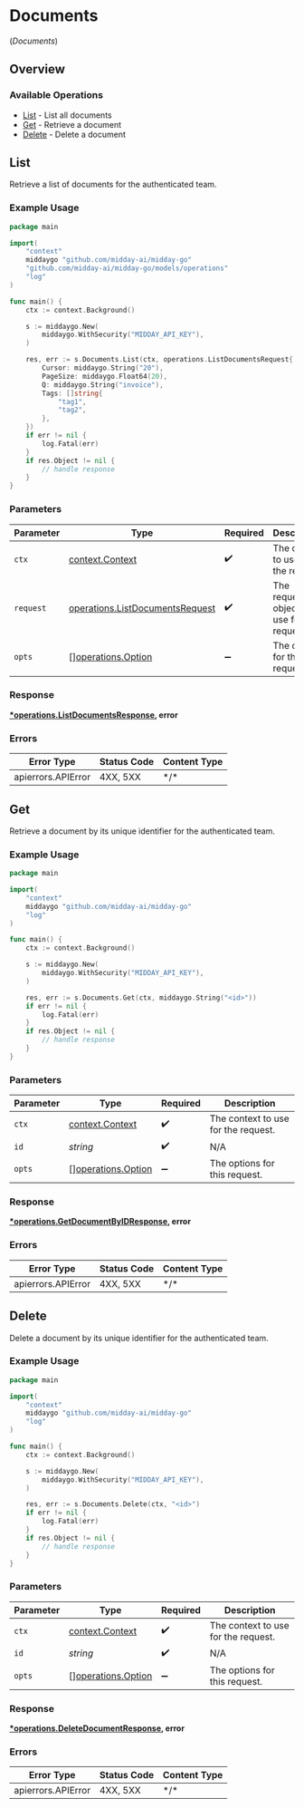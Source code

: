 # Documents
(*Documents*)

## Overview

### Available Operations

* [List](#list) - List all documents
* [Get](#get) - Retrieve a document
* [Delete](#delete) - Delete a document

## List

Retrieve a list of documents for the authenticated team.

### Example Usage

```go
package main

import(
	"context"
	middaygo "github.com/midday-ai/midday-go"
	"github.com/midday-ai/midday-go/models/operations"
	"log"
)

func main() {
    ctx := context.Background()

    s := middaygo.New(
        middaygo.WithSecurity("MIDDAY_API_KEY"),
    )

    res, err := s.Documents.List(ctx, operations.ListDocumentsRequest{
        Cursor: middaygo.String("20"),
        PageSize: middaygo.Float64(20),
        Q: middaygo.String("invoice"),
        Tags: []string{
            "tag1",
            "tag2",
        },
    })
    if err != nil {
        log.Fatal(err)
    }
    if res.Object != nil {
        // handle response
    }
}
```

### Parameters

| Parameter                                                                          | Type                                                                               | Required                                                                           | Description                                                                        |
| ---------------------------------------------------------------------------------- | ---------------------------------------------------------------------------------- | ---------------------------------------------------------------------------------- | ---------------------------------------------------------------------------------- |
| `ctx`                                                                              | [context.Context](https://pkg.go.dev/context#Context)                              | :heavy_check_mark:                                                                 | The context to use for the request.                                                |
| `request`                                                                          | [operations.ListDocumentsRequest](../../models/operations/listdocumentsrequest.md) | :heavy_check_mark:                                                                 | The request object to use for the request.                                         |
| `opts`                                                                             | [][operations.Option](../../models/operations/option.md)                           | :heavy_minus_sign:                                                                 | The options for this request.                                                      |

### Response

**[*operations.ListDocumentsResponse](../../models/operations/listdocumentsresponse.md), error**

### Errors

| Error Type         | Status Code        | Content Type       |
| ------------------ | ------------------ | ------------------ |
| apierrors.APIError | 4XX, 5XX           | \*/\*              |

## Get

Retrieve a document by its unique identifier for the authenticated team.

### Example Usage

```go
package main

import(
	"context"
	middaygo "github.com/midday-ai/midday-go"
	"log"
)

func main() {
    ctx := context.Background()

    s := middaygo.New(
        middaygo.WithSecurity("MIDDAY_API_KEY"),
    )

    res, err := s.Documents.Get(ctx, middaygo.String("<id>"))
    if err != nil {
        log.Fatal(err)
    }
    if res.Object != nil {
        // handle response
    }
}
```

### Parameters

| Parameter                                                | Type                                                     | Required                                                 | Description                                              |
| -------------------------------------------------------- | -------------------------------------------------------- | -------------------------------------------------------- | -------------------------------------------------------- |
| `ctx`                                                    | [context.Context](https://pkg.go.dev/context#Context)    | :heavy_check_mark:                                       | The context to use for the request.                      |
| `id`                                                     | *string*                                                 | :heavy_check_mark:                                       | N/A                                                      |
| `opts`                                                   | [][operations.Option](../../models/operations/option.md) | :heavy_minus_sign:                                       | The options for this request.                            |

### Response

**[*operations.GetDocumentByIDResponse](../../models/operations/getdocumentbyidresponse.md), error**

### Errors

| Error Type         | Status Code        | Content Type       |
| ------------------ | ------------------ | ------------------ |
| apierrors.APIError | 4XX, 5XX           | \*/\*              |

## Delete

Delete a document by its unique identifier for the authenticated team.

### Example Usage

```go
package main

import(
	"context"
	middaygo "github.com/midday-ai/midday-go"
	"log"
)

func main() {
    ctx := context.Background()

    s := middaygo.New(
        middaygo.WithSecurity("MIDDAY_API_KEY"),
    )

    res, err := s.Documents.Delete(ctx, "<id>")
    if err != nil {
        log.Fatal(err)
    }
    if res.Object != nil {
        // handle response
    }
}
```

### Parameters

| Parameter                                                | Type                                                     | Required                                                 | Description                                              |
| -------------------------------------------------------- | -------------------------------------------------------- | -------------------------------------------------------- | -------------------------------------------------------- |
| `ctx`                                                    | [context.Context](https://pkg.go.dev/context#Context)    | :heavy_check_mark:                                       | The context to use for the request.                      |
| `id`                                                     | *string*                                                 | :heavy_check_mark:                                       | N/A                                                      |
| `opts`                                                   | [][operations.Option](../../models/operations/option.md) | :heavy_minus_sign:                                       | The options for this request.                            |

### Response

**[*operations.DeleteDocumentResponse](../../models/operations/deletedocumentresponse.md), error**

### Errors

| Error Type         | Status Code        | Content Type       |
| ------------------ | ------------------ | ------------------ |
| apierrors.APIError | 4XX, 5XX           | \*/\*              |